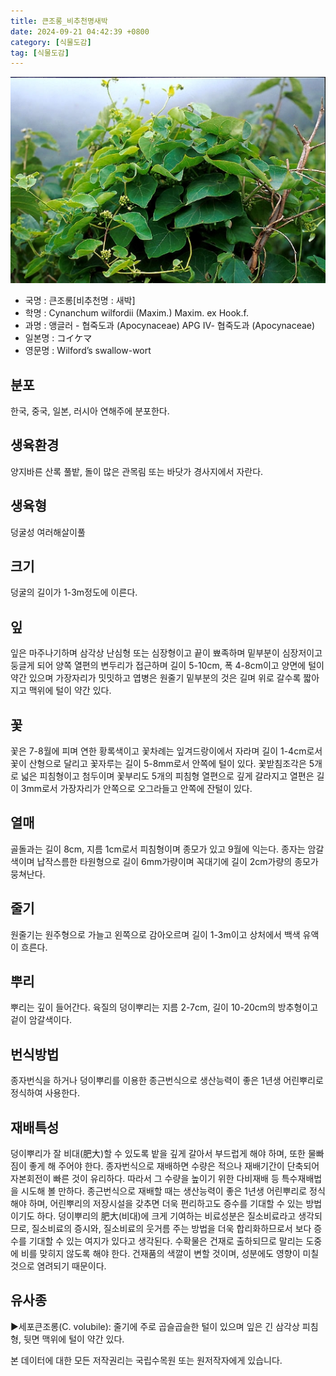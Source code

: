 ```yaml
---
title: 큰조롱_비추천명새박
date: 2024-09-21 04:42:39 +0800
category: [식물도감]
tag: [식물도감]
---
```




![큰조롱[비추천명 : 새박]](/assets/img/fileUpload/plants/basic/Asclepiadaceae/Cynanchum/13990/13990_1_th2.jpg)
- 국명 : 큰조롱[비추천명 : 새박]
- 학명 : Cynanchum wilfordii (Maxim.) Maxim. ex Hook.f.
- 과명 : 앵글러 - 협죽도과 (Apocynaceae) APG Ⅳ- 협죽도과 (Apocynaceae)
- 일본명 : コイケマ
- 영문명 : Wilford’s swallow-wort


## 분포
한국, 중국, 일본, 러시아 연해주에 분포한다.
## 생육환경
양지바른 산록 풀밭, 돌이 많은 관목림 또는 바닷가 경사지에서 자란다.
## 생육형
덩굴성 여러해살이풀
## 크기
덩굴의 길이가 1-3m정도에 이른다.
## 잎
잎은 마주나기하며 삼각상 난심형 또는 심장형이고 끝이 뾰족하며 밑부분이 심장저이고 둥글게 되어 양쪽 열편의 변두리가 접근하며 길이 5-10cm, 폭 4-8cm이고 양면에 털이 약간 있으며 가장자리가 밋밋하고 엽병은 원줄기 밑부분의 것은 길며 위로 갈수록 짧아지고 맥위에 털이 약간 있다.
## 꽃
꽃은 7-8월에 피며 연한 황록색이고 꽃차례는 잎겨드랑이에서 자라며 길이 1-4cm로서 꽃이 산형으로 달리고 꽃자루는 길이 5-8mm로서 안쪽에 털이 있다. 꽃받침조각은 5개로 넓은 피침형이고 첨두이며 꽃부리도 5개의 피침형 열편으로 깊게 갈라지고 열편은 길이 3mm로서 가장자리가 안쪽으로 오그라들고 안쪽에 잔털이 있다.
## 열매
골돌과는 길이 8cm, 지름 1cm로서 피침형이며 종모가 있고 9월에 익는다. 종자는 암갈색이며 납작스름한 타원형으로 길이 6mm가량이며 꼭대기에 길이 2cm가량의 종모가 뭉쳐난다.
## 줄기
원줄기는 원주형으로 가늘고 왼쪽으로 감아오르며 길이 1-3m이고 상처에서 백색 유액이 흐른다.
## 뿌리
뿌리는 깊이 들어간다. 육질의 덩이뿌리는 지름 2-7cm, 길이 10-20cm의 방추형이고 겉이 암갈색이다.
## 번식방법
종자번식을 하거나 덩이뿌리를 이용한 종근번식으로 생산능력이 좋은 1년생 어린뿌리로 정식하여 사용한다.
## 재배특성
덩이뿌리가 잘 비대(肥大)할 수 있도록 밭을 깊게 갈아서 부드럽게 해야 하며, 또한 물빠짐이 좋게 해 주어야 한다.  종자번식으로 재배하면 수량은 적으나 재배기간이 단축되어 자본회전이 빠른 것이 유리하다. 따라서 그 수량을 높이기 위한 다비재배 등 특수재배법을 시도해 볼 만하다. 종근번식으로 재배할 때는 생산능력이 좋은 1년생 어린뿌리로 정식해야 하며, 어린뿌리의 저장시설을 갖추면 더욱 편리하고도 증수를 기대할 수 있는 방법이기도 하다. 덩이뿌리의 肥大(비대)에 크게 기여하는 비료성분은 질소비료라고 생각되므로, 질소비료의 증시와, 질소비료의 웃거름 주는 방법을 더욱 합리화하므로서 보다 증수를 기대할 수 있는 여지가 있다고 생각된다.
수확물은 건재로 출하되므로 말리는 도중에 비를 맞히지 않도록 해야 한다. 건재품의 색깔이 변할 것이며, 성분에도 영향이 미칠 것으로 염려되기 때문이다.
## 유사종
▶세포큰조롱(C. volubile): 줄기에 주로 곱슬곱슬한 털이 있으며 잎은 긴 삼각상 피침형, 뒷면 맥위에 털이 약간 있다.






본 데이터에 대한 모든 저작권리는 국립수목원 또는 원저작자에게 있습니다.
